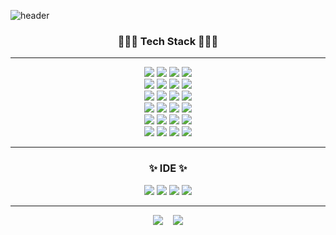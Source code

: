 ![header](https://capsule-render.vercel.app/api?type=Cylinder&color=random&fontColor=FFFFFF&text=👋%20Developer%20JinHyeok%20👋)

<!--
<div align=center>
  ##👋 Hi I'm Junior Developer JinHyeok 👋
뱃지 출처 
- https://github.com/alexandresanlim/Badges4-README.md-Profile

</div>
-->
### <div align=center> 🧑🏻‍💻 Tech Stack 🧑🏻‍💻 </div>
<hr>
<div align=center>
  <img src="https://img.shields.io/badge/Java-ED8B00?style=for-the-badge&logo=openjdk&logoColor=white">
  <img src="https://img.shields.io/badge/Spring-6DB33F?style=for-the-badge&logo=spring&logoColor=white">
  <img src="https://img.shields.io/badge/Spring_Boot-F2F4F9?style=for-the-badge&logo=spring-boot">
  <img src="https://img.shields.io/badge/Spring_Security-6DB33F?style=for-the-badge&logo=Spring-Security&logoColor=white">
  <br>
  <img src="https://img.shields.io/badge/JWT-000000?style=for-the-badge&logo=JSON%20web%20tokens&logoColor=white">
  <img src="https://img.shields.io/badge/JavaScript-323330?style=for-the-badge&logo=javascript&logoColor=F7DF1E">
  <img src="https://img.shields.io/badge/Node%20js-339933?style=for-the-badge&logo=nodedotjs&logoColor=white">
  <img src="https://img.shields.io/badge/Amazon_AWS-FF9900?style=for-the-badge&logo=amazonaws&logoColor=white">
  <br>
  <img src="https://img.shields.io/badge/json-5E5C5C?style=for-the-badge&logo=json&logoColor=white">
  <img src="https://img.shields.io/badge/MySQL-005C84?style=for-the-badge&logo=mysql&logoColor=white">
  <img src="https://img.shields.io/badge/Oracle-F80000?style=for-the-badge&logo=Oracle&logoColor=white">
  <img src="https://img.shields.io/badge/Microsoft_SQL_Server-CC2927?style=for-the-badge&logo=microsoft-sql-server&logoColor=white">
  <br>
  <img src="https://img.shields.io/badge/HTML5-E34F26?style=for-the-badge&logo=html5&logoColor=white">
  <img src="https://img.shields.io/badge/PHP-777BB4?style=for-the-badge&logo=php&logoColor=white">
  <img src="https://img.shields.io/badge/GitHub-100000?style=for-the-badge&logo=github&logoColor=white">
  <img src="https://img.shields.io/badge/GIT-E44C30?style=for-the-badge&logo=git&logoColor=white">
  <br>
  <img src="https://img.shields.io/badge/Linux-FCC624?style=for-the-badge&logo=linux&logoColor=black">
  <img src="https://img.shields.io/badge/Ubuntu-E95420?style=for-the-badge&logo=ubuntu&logoColor=white">
  <img src="https://img.shields.io/badge/Slack-4A154B?style=for-the-badge&logo=slack&logoColor=white">
  <img src="https://img.shields.io/badge/Jira-0052CC?style=for-the-badge&logo=Jira&logoColor=white">
  <br>
  <img src="https://img.shields.io/badge/HTML5-E34F26?style=for-the-badge&logo=html5&logoColor=white">
  <img src="https://img.shields.io/badge/MariaDB-003545?style=for-the-badge&logo=mariadb&logoColor=white">
  <img src="https://img.shields.io/badge/Express%20js-000000?style=for-the-badge&logo=express&logoColor=white">
  <img src="https://img.shields.io/badge/Bootstrap-563D7C?style=for-the-badge&logo=bootstrap&logoColor=white">
</div>

- - -
### <div align=center> ✨ IDE ✨ </div>
<div align=center>
  <img src="https://img.shields.io/badge/IntelliJ_IDEA-000000.svg?style=for-the-badge&logo=intellij-idea&logoColor=white">
  <img src="https://img.shields.io/badge/Visual_Studio_Code-0078D4?style=for-the-badge&logo=visual%20studio%20code&logoColor=white">
  <img src="http://img.shields.io/badge/-PHPStorm-181717?style=for-the-badge&logo=phpstorm&logoColor=white">
  <img src="https://img.shields.io/badge/Eclipse-2C2255?style=for-the-badge&logo=eclipse&logoColor=white">
</div>

- - -
<div align=center>  
<!--   <img src="https://github-readme-stats.vercel.app/api/top-langs/?username=JinHeyok&layout=compact&theme=dark"> -->
  <img src="https://mazassumnida.wtf/api/generate_badge?boj=Heyok">&nbsp;&nbsp;&nbsp;
  <img src="http://mazandi.herokuapp.com/api?handle=Heyok&theme=dark"/><br>
<!--   <img src="https://github-readme-stats.vercel.app/api?username=JinHeyok&show_icons=true&theme=highcontrast&count_private=true&show_icons=true"> -->
</div>

<!--
**JinHeyok/JinHeyok** is a ✨ _special_ ✨ repository because its `README.md` (this file) appears on your GitHub profile.

Here are some ideas to get you started:

- 🔭 I’m currently working on ...
- 🌱 I’m currently learning ...
- 👯 I’m looking to collaborate on ...
- 🤔 I’m looking for help with ...
- 💬 Ask me about ...
- 📫 How to reach me: ...
- 😄 Pronouns: ...
- ⚡ Fun fact: ...
-->
